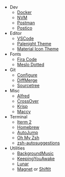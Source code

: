 - Dev
  - [Docker](https://www.docker.com/)
  - [NVM](https://github.com/creationix/nvm)
  - [Postman](https://www.getpostman.com/)
  - [Postico](https://eggerapps.at/postico/)
- Editor
  - [VSCode](https://gist.github.com/ramesaliyev/be951860085662fed521e7efe2a7a912)
  - [Palenight Theme](https://marketplace.visualstudio.com/items?itemName=whizkydee.material-palenight-theme)
  - [Material Icon Theme](https://marketplace.visualstudio.com/items?itemName=PKief.material-icon-theme)
- Fonts
  - [Fira Code](https://github.com/tonsky/FiraCode)
  - [Meslo Dotted](https://github.com/powerline/fonts/tree/master/Meslo%20Dotted)
- Git
  - [Configure](https://gist.github.com/ramesaliyev/6ed8d142e2c2f22228c7)
  - [DiffMerge](https://gist.github.com/ramesaliyev/9d93bcc8ec0c0535759be57fc500f89e)
  - [Sourcetree](https://www.sourcetreeapp.com/)
- Misc
  - [Alfred](https://www.alfredapp.com/)
  - [CrossOver](https://www.codeweavers.com/crossover)
  - [Krisp](https://krisp.ai)
  - [Maccy](https://github.com/p0deje/Maccy)
- Terminal
  - [Iterm 2](https://www.iterm2.com/)
  - [Homebrew](https://brew.sh/)
  - [AutoJump](https://github.com/wting/autojump)
  - [Oh My Zsh](https://github.com/robbyrussell/oh-my-zsh)
  - [zsh-autosuggestions](https://github.com/zsh-users/zsh-autosuggestions)
- Utilities
  - [BackgroundMusic](https://github.com/kyleneideck/BackgroundMusic)
  - [KeepingYouAwake](https://github.com/newmarcel/KeepingYouAwake)
  - [Lunar](https://github.com/alin23/Lunar)
  - [Magnet](http://magnet.crowdcafe.com/) or [ShiftIt](https://github.com/fikovnik/ShiftIt)
